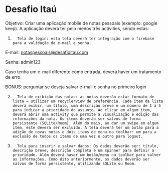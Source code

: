 # Desafio Itaú

Objetivo: Criar uma aplicação mobile de notas pessoais (exemplo: google keep). A aplicação deverá ter pelo menos três activities, sendo estas:

1.       Tela de login: esta tela deverá ter integração com o firebase para a validação de e-mail e senha.

 

E-mail: notaspessoais@desafioitau.com

Senha: admin123

 

Caso tenha um e-mail diferente como entrada, deverá haver um tratamento de erro.

 

BONUS: perguntar se deseja salvar e-mail e senha no primeiro login

 

2.       Tela de exibição das notas: as notas deverão estar formato de lista – utilizar um recyclerview de preferência. Cada item da lista deverá exibir, um título, uma descrição breve e um número de 1 à 5 para indicar a prioridade do assunto. Ao clicar em algum item, deverá abrir uma activity que permite a visualização e edição das informações da nota. Os items deverão ser salvos de forma persistente (SQLite/Room). Além do mais, ao dar um swipe em algum item, este deverá ser excluído. A tela deverá ter um botão para a adição de novas notas e dois items de menu na toolbar: um para a exclusão de todos os items de uma vez o outro para logout.

 

3.       Tela para inserir e salvar dados: Os dados deverão ser: título, descrição breve, descrição completa e um spinner para definir a prioridade. Além deverá haver um botão/menu na toolbar para salver as informações. Como dito anteriormente, os dados deverão ser salvos de forma persistente, utilizando SQLite ou Room.
